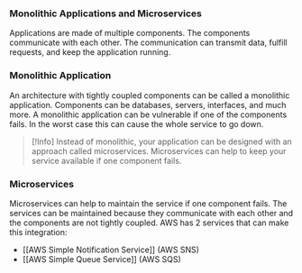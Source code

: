 ### Monolithic Applications and Microservices
Applications are made of multiple components.
The components communicate with each other.
The communication can transmit data, fulfill requests, and keep the application running.

### Monolithic Application
An architecture with tightly coupled components can be called a monolithic application.
Components can be databases, servers, interfaces, and much more.
A monolithic application can be vulnerable if one of the components fails.
In the worst case this can cause the whole service to go down.

> [!Info]
> Instead of monolithic, your application can be designed with an approach called microservices.
> Microservices can help to keep your service available if one component fails.

### Microservices 
Microservices can help to maintain the service if one component fails.
The services can be maintained because they communicate with each other and the components are not tightly coupled.
AWS has 2 services that can make this integration:
- [[AWS Simple Notification Service]] (AWS SNS)
- [[AWS Simple Queue Service]] (AWS SQS)